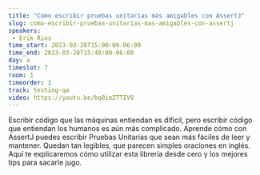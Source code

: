 ```yaml
---
title: "Cómo escribir pruebas unitarias más amigables con AssertJ"
slug: como-escribir-pruebas-unitarias-mas-amigables-con-assertj
speakers:
 - Erik Rios
time_start: 2023-03-28T15:00:00-06:00
time_end: 2023-03-28T15:40:00-06:00
day: a
timeslot: 7
room: 1
timeorder: 1
track: testing-qa
video: https://youtu.be/bq8ieZTTIV8
---
```


Escribir código que las máquinas entiendan es difícil, pero escribir código que entiendan los humanos es aún más complicado.
Aprende cómo con AssertJ puedes escribir Pruebas Unitarias que sean más fáciles de leer y mantener.
Quedan tan legibles, que parecen simples oraciones en inglés.
Aquí te explicaremos cómo utilizar esta librería desde cero y los mejores tips para sacarle jugo.